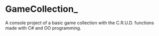 # GameCollection_
A console project of a basic game collection with the C.R.U.D. functions made with C# and OO programming.
